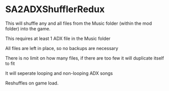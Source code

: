 # SA2ADXShufflerRedux

This will shuffle any and all files from the Music folder (within the mod folder) into the game.

This requires at least 1 ADX file in the Music folder

All files are left in place, so no backups are necessary

There is no limit on how many files, if there are too few it will duplicate itself to fit

It will seperate looping and non-looping ADX songs

Reshuffles on game load.
